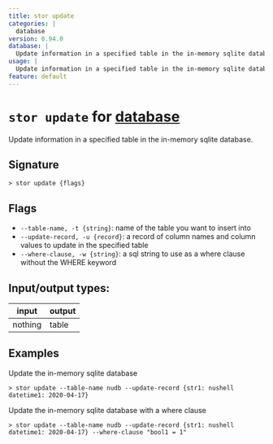 ```yaml
---
title: stor update
categories: |
  database
version: 0.94.0
database: |
  Update information in a specified table in the in-memory sqlite database.
usage: |
  Update information in a specified table in the in-memory sqlite database.
feature: default
---
```

<!-- This file is automatically generated. Please edit the command in https://github.com/nushell/nushell instead. -->

# `stor update` for [database](/commands/categories/database.md)

<div class='command-title'>Update information in a specified table in the in-memory sqlite database.</div>

## Signature

```> stor update {flags} ```

## Flags

 -  `--table-name, -t {string}`: name of the table you want to insert into
 -  `--update-record, -u {record}`: a record of column names and column values to update in the specified table
 -  `--where-clause, -w {string}`: a sql string to use as a where clause without the WHERE keyword


## Input/output types:

| input   | output |
| ------- | ------ |
| nothing | table  |

## Examples

Update the in-memory sqlite database
```nu
> stor update --table-name nudb --update-record {str1: nushell datetime1: 2020-04-17}

```

Update the in-memory sqlite database with a where clause
```nu
> stor update --table-name nudb --update-record {str1: nushell datetime1: 2020-04-17} --where-clause "bool1 = 1"

```
